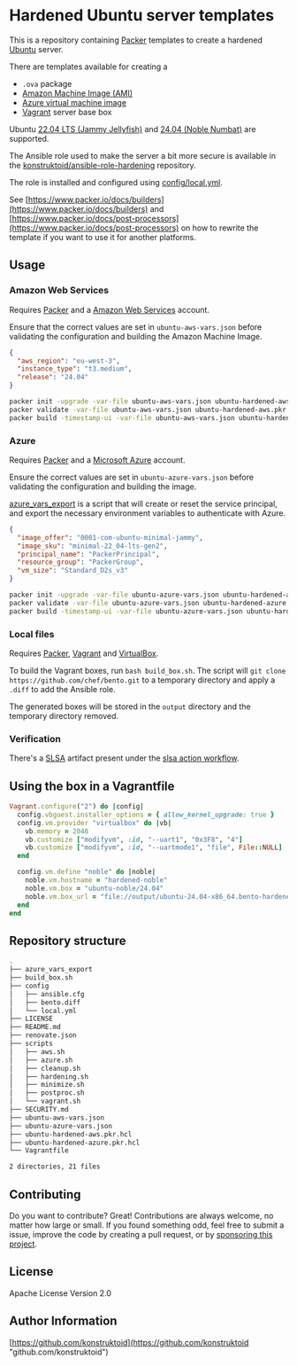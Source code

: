 # Hardened Ubuntu server templates

This is a repository containing [Packer](https://www.packer.io/)
templates to create a hardened [Ubuntu](https://releases.ubuntu.com) server.

There are templates available for creating a
- `.ova` package
- [Amazon Machine Image (AMI)](https://docs.aws.amazon.com/AWSEC2/latest/UserGuide/AMIs.html)
- [Azure virtual machine image](https://learn.microsoft.com/en-us/azure/virtual-machines/linux/build-image-with-packer)
- [Vagrant](https://www.vagrantup.com/) server base box

Ubuntu [22.04 LTS (Jammy Jellyfish)](https://releases.ubuntu.com/jammy/) and
[24.04 (Noble Numbat)](https://releases.ubuntu.com/noble/) are supported.

The Ansible role used to make the server a bit more secure is available in the
[konstruktoid/ansible-role-hardening](https://github.com/konstruktoid/ansible-role-hardening)
repository.

The role is installed and configured using [config/local.yml](./config/local.yml).

See [https://www.packer.io/docs/builders](https://www.packer.io/docs/builders)
and [https://www.packer.io/docs/post-processors](https://www.packer.io/docs/post-processors)
on how to rewrite the template if you want to use it for another platforms.

## Usage

### Amazon Web Services

Requires [Packer](https://www.packer.io/) and a
[Amazon Web Services](https://aws.amazon.com/) account.

Ensure that the correct values are set in `ubuntu-aws-vars.json` before
validating the configuration and building the Amazon Machine Image.

```json
{
  "aws_region": "eu-west-3",
  "instance_type": "t3.medium",
  "release": "24.04"
}
```

```sh
packer init -upgrade -var-file ubuntu-aws-vars.json ubuntu-hardened-aws.pkr.hcl
packer validate -var-file ubuntu-aws-vars.json ubuntu-hardened-aws.pkr.hcl
packer build -timestamp-ui -var-file ubuntu-aws-vars.json ubuntu-hardened-aws.pkr.hcl
```

### Azure

Requires [Packer](https://www.packer.io/) and a
[Microsoft Azure](https://portal.azure.com/) account.

Ensure the correct values are set in `ubuntu-azure-vars.json` before
validating the configuration and building the image.

[azure_vars_export](azure_vars_export) is a script that will create or reset
the service principal, and export the necessary environment variables to
authenticate with Azure.

```json
{
  "image_offer": "0001-com-ubuntu-minimal-jammy",
  "image_sku": "minimal-22_04-lts-gen2",
  "principal_name": "PackerPrincipal",
  "resource_group": "PackerGroup",
  "vm_size": "Standard_D2s_v3"
}
```

```sh
packer init -upgrade -var-file ubuntu-azure-vars.json ubuntu-hardened-azure.pkr.hcl
packer validate -var-file ubuntu-azure-vars.json ubuntu-hardened-azure.pkr.hcl
packer build -timestamp-ui -var-file ubuntu-azure-vars.json ubuntu-hardened-azure.pkr.hcl
```

### Local files

Requires [Packer](https://www.packer.io/),
[Vagrant](https://www.vagrantup.com/) and
[VirtualBox](https://www.virtualbox.org).

To build the Vagrant boxes, run `bash build_box.sh`.
The script will `git clone https://github.com/chef/bento.git` to a temporary
directory and apply a `.diff` to add the Ansible role.

The generated boxes will be stored in the `output` directory and the
temporary directory removed.

### Verification

There's a [SLSA](https://slsa.dev/) artifact present under the
[slsa action workflow](https://github.com/konstruktoid/hardened-images/actions/workflows/slsa.yml).

## Using the box in a Vagrantfile

```ruby
Vagrant.configure("2") do |config|
  config.vbguest.installer_options = { allow_kernel_upgrade: true }
  config.vm.provider "virtualbox" do |vb|
    vb.memory = 2048
    vb.customize ["modifyvm", :id, "--uart1", "0x3F8", "4"]
    vb.customize ["modifyvm", :id, "--uartmode1", "file", File::NULL]
  end

  config.vm.define "noble" do |noble|
    noble.vm.hostname = "hardened-noble"
    noble.vm.box = "ubuntu-noble/24.04"
    noble.vm.box_url = "file://output/ubuntu-24.04-x86_64.bento-hardened.box"
  end
end
```

## Repository structure

```sh
.
├── azure_vars_export
├── build_box.sh
├── config
│   ├── ansible.cfg
│   ├── bento.diff
│   └── local.yml
├── LICENSE
├── README.md
├── renovate.json
├── scripts
│   ├── aws.sh
│   ├── azure.sh
│   ├── cleanup.sh
│   ├── hardening.sh
│   ├── minimize.sh
│   ├── postproc.sh
│   └── vagrant.sh
├── SECURITY.md
├── ubuntu-aws-vars.json
├── ubuntu-azure-vars.json
├── ubuntu-hardened-aws.pkr.hcl
├── ubuntu-hardened-azure.pkr.hcl
└── Vagrantfile

2 directories, 21 files
```

## Contributing

Do you want to contribute? Great! Contributions are always welcome,
no matter how large or small. If you found something odd, feel free to submit a
issue, improve the code by creating a pull request, or by
[sponsoring this project](https://github.com/sponsors/konstruktoid).

## License

Apache License Version 2.0

## Author Information

[https://github.com/konstruktoid](https://github.com/konstruktoid "github.com/konstruktoid")
